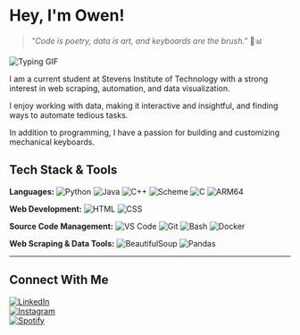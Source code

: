 
# Hey, I'm Owen!

> *"Code is poetry, data is art, and keyboards are the brush."* 🎨📊

![Typing GIF](https://media1.giphy.com/media/v1.Y2lkPTc5MGI3NjExOWtvenpnbzJpbTdmcGRhaGZzeTE3bjg0aXA3M24zbXQxNWc2c2huMyZlcD12MV9pbnRlcm5hbF9naWZfYnlfaWQmY3Q9Zw/tFes9SyGTPhPwxLKNa/giphy.gif)



I am a current student at Stevens Institute of Technology with a strong interest in web scraping, automation, and data visualization. 

I enjoy working with data, making it interactive and insightful, and finding ways to automate tedious tasks. 

In addition to programming, I have a passion for building and customizing mechanical keyboards.

## Tech Stack & Tools

**Languages:** 
![Python](https://img.shields.io/badge/Python-3776AB?style=for-the-badge&logo=python&logoColor=white) ![Java](https://img.shields.io/badge/Java-007396?style=for-the-badge&logo=java&logoColor=white) ![C++](https://img.shields.io/badge/C++-00599C?style=for-the-badge&logo=cplusplus&logoColor=white) ![Scheme](https://img.shields.io/badge/Scheme-252525?style=for-the-badge&logo=racket&logoColor=white) ![C](https://img.shields.io/badge/C-00599C?style=for-the-badge&logo=c&logoColor=white) ![ARM64](https://img.shields.io/badge/ARM64-0091BD?style=for-the-badge&logo=arm&logoColor=white) 

**Web Development:** 
![HTML](https://img.shields.io/badge/HTML-E34F26?style=for-the-badge&logo=html5&logoColor=white) ![CSS](https://img.shields.io/badge/CSS-1572B6?style=for-the-badge&logo=css3&logoColor=white) 

**Source Code Management:** 
![VS Code](https://img.shields.io/badge/VS%20Code-007ACC?style=for-the-badge&logo=visual-studio-code&logoColor=white) ![Git](https://img.shields.io/badge/Git-F05032?style=for-the-badge&logo=git&logoColor=white) ![Bash](https://img.shields.io/badge/Bash-4EAA25?style=for-the-badge&logo=gnu-bash&logoColor=white) ![Docker](https://img.shields.io/badge/Docker-2496ED?style=for-the-badge&logo=docker&logoColor=white) 

**Web Scraping & Data Tools:** 
![BeautifulSoup](https://img.shields.io/badge/BeautifulSoup-8B89CC?style=for-the-badge&logo=python&logoColor=white) ![Pandas](https://img.shields.io/badge/Pandas-150458?style=for-the-badge&logo=pandas&logoColor=white)

---

##  Connect With Me  

[![LinkedIn](https://img.shields.io/badge/LinkedIn-blue?style=for-the-badge&logo=linkedin)](https://www.linkedin.com/in/owen-ungaro/)  
[![Instagram](https://img.shields.io/badge/Instagram-E4405F?style=for-the-badge&logo=instagram&logoColor=white)](https://www.instagram.com/owen_ungaro/)  
[![Spotify](https://img.shields.io/badge/Spotify-1DB954?style=for-the-badge&logo=spotify&logoColor=white)](https://open.spotify.com/user/owenungaro?si=3412a73e309740ee)  
